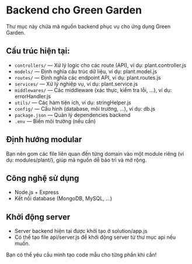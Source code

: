 # Backend cho Green Garden

Thư mục này chứa mã nguồn backend phục vụ cho ứng dụng Green Garden.

## Cấu trúc hiện tại:

- `controllers/` — Xử lý logic cho các route (API), ví dụ: plant.controller.js
- `models/` — Định nghĩa cấu trúc dữ liệu, ví dụ: plant.model.js
- `routes/` — Định nghĩa các endpoint API, ví dụ: plant.routes.js
- `services/` — Xử lý nghiệp vụ, ví dụ: plant.service.js
- `middlewares/` — Các middleware (xác thực, kiểm tra lỗi, ...), ví dụ: errorHandler.js
- `utils/` — Các hàm tiện ích, ví dụ: stringHelper.js
- `config/` — Cấu hình (database, môi trường, ...), ví dụ: db.js
- `package.json` — Quản lý dependencies backend
- `.env` — Biến môi trường (nếu cần)

## Định hướng modular

Bạn nên gom các file liên quan đến từng domain vào một module riêng (ví dụ: modules/plant/), giúp mã nguồn dễ bảo trì và mở rộng.

## Công nghệ sử dụng
- Node.js + Express
- Kết nối database (MongoDB, MySQL, ...)

## Khởi động server
- Server backend hiện tại được khởi tạo ở solution/app.js
- Có thể tạo file api/server.js để khởi động server từ thư mục api nếu muốn.

Bạn có thể yêu cầu mình tạo code mẫu cho từng phần khi cần! 